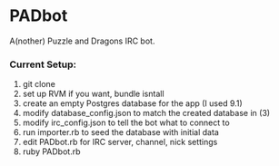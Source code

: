 PADbot
======

A(nother) Puzzle and Dragons IRC bot.

### Current Setup:
1) git clone  
2) set up RVM if you want, bundle isntall  
3) create an empty Postgres database for the app (I used 9.1)  
4) modify database_config.json to match the created database in (3)  
5) modify irc_config.json to tell the bot what to connect to  
6) run importer.rb to seed the database with initial data  
7) edit PADbot.rb for IRC server, channel, nick settings  
8) ruby PADbot.rb  
